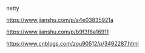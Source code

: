 netty

https://www.jianshu.com/p/a4e03835921a

https://www.jianshu.com/p/b9f3f6a16911

https://www.cnblogs.com/zou90512/p/3492287.html